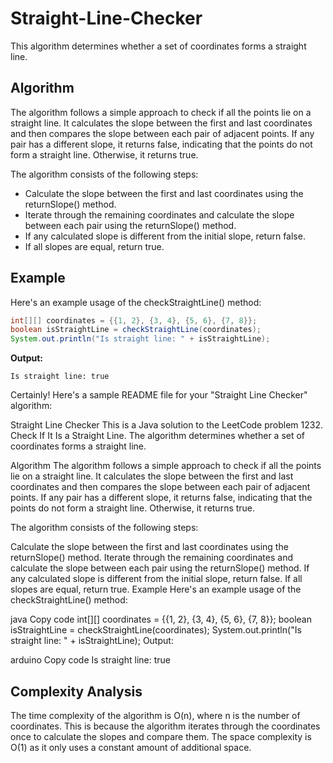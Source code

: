 # Straight-Line-Checker
This  algorithm determines whether a set of coordinates forms a straight line.
## Algorithm

The algorithm follows a simple approach to check if all the points lie on a straight line. It calculates the slope between the first and last coordinates and then compares the slope between each pair of adjacent points. If any pair has a different slope, it returns false, indicating that the points do not form a straight line. Otherwise, it returns true.

The algorithm consists of the following steps:

- Calculate the slope between the first and last coordinates using the returnSlope() method.
- Iterate through the remaining coordinates and calculate the slope between each pair using the returnSlope() method.
- If any calculated slope is different from the initial slope, return false.
- If all slopes are equal, return true.

## Example
Here's an example usage of the checkStraightLine() method:

```java
int[][] coordinates = {{1, 2}, {3, 4}, {5, 6}, {7, 8}};
boolean isStraightLine = checkStraightLine(coordinates);
System.out.println("Is straight line: " + isStraightLine);
```
**Output:**
```arduino
Is straight line: true
```

Certainly! Here's a sample README file for your "Straight Line Checker" algorithm:

Straight Line Checker
This is a Java solution to the LeetCode problem 1232. Check If It Is a Straight Line. The algorithm determines whether a set of coordinates forms a straight line.

Algorithm
The algorithm follows a simple approach to check if all the points lie on a straight line. It calculates the slope between the first and last coordinates and then compares the slope between each pair of adjacent points. If any pair has a different slope, it returns false, indicating that the points do not form a straight line. Otherwise, it returns true.

The algorithm consists of the following steps:

Calculate the slope between the first and last coordinates using the returnSlope() method.
Iterate through the remaining coordinates and calculate the slope between each pair using the returnSlope() method.
If any calculated slope is different from the initial slope, return false.
If all slopes are equal, return true.
Example
Here's an example usage of the checkStraightLine() method:

java
Copy code
int[][] coordinates = {{1, 2}, {3, 4}, {5, 6}, {7, 8}};
boolean isStraightLine = checkStraightLine(coordinates);
System.out.println("Is straight line: " + isStraightLine);
Output:

arduino
Copy code
Is straight line: true

## Complexity Analysis
The time complexity of the algorithm is O(n), where n is the number of coordinates. This is because the algorithm iterates through the coordinates once to calculate the slopes and compare them.
The space complexity is O(1) as it only uses a constant amount of additional space.

